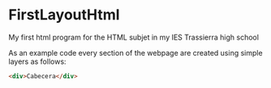 # FirstLayoutHtml
My first html program for the HTML subjet in my IES Trassierra high school

As an example code every section of the webpage are created using simple layers as follows:
 ```html
<div>Cabecera</div>
```
